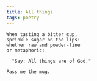 ```yaml
---
title: All things
tags: poetry
---
```


    When tasting a bitter cup,
    sprinkle sugar on the lips:
    whether raw and powder-fine
    or metaphoric:

      "Say: All things are of God."

    Pass me the mug.


